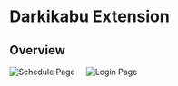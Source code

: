 # Darkikabu Extension

## Overview
![Schedule Page](https://github.com/davbauer/darkikabu-extension/blob/main/screenshots/schedule.png)
&nbsp;
&nbsp;
![Login Page](https://github.com/davbauer/darkikabu-extension/blob/main/screenshots/front_page.png)


